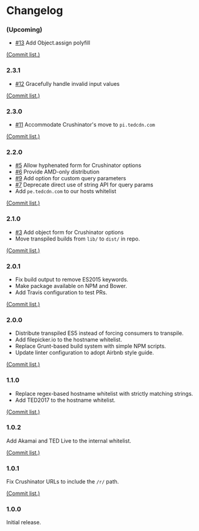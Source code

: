 # Changelog

### (Upcoming)

* [#13](https://github.com/tedconf/js-crushinator-helpers/pull/13) Add Object.assign polyfill

[(Commit list.)](https://github.com/tedconf/js-crushinator-helpers/compare/50d2beb...master)

### 2.3.1

* [#12](https://github.com/tedconf/js-crushinator-helpers/issues/12) Gracefully handle invalid input values

[(Commit list.)](https://github.com/tedconf/js-crushinator-helpers/compare/ecfe982...50d2beb)

### 2.3.0

* [#11](https://github.com/tedconf/js-crushinator-helpers/issues/11) Accommodate Crushinator's move to `pi.tedcdn.com`

[(Commit list.)](https://github.com/tedconf/js-crushinator-helpers/compare/fe06606...ea6c48c)

### 2.2.0

* [#5](https://github.com/tedconf/js-crushinator-helpers/issues/5) Allow hyphenated form for Crushinator options
* [#6](https://github.com/tedconf/js-crushinator-helpers/issues/6) Provide AMD-only distribution
* [#9](https://github.com/tedconf/js-crushinator-helpers/issues/9) Add option for custom query parameters
* [#7](https://github.com/tedconf/js-crushinator-helpers/issues/7) Deprecate direct use of string API for query params
* Add `pe.tedcdn.com` to our hosts whitelist

[(Commit list.)](https://github.com/tedconf/js-crushinator-helpers/compare/03b3c08...e19749f)

### 2.1.0

* [#3](https://github.com/tedconf/js-crushinator-helpers/issues/3) Add object form for Crushinator options
* Move transpiled builds from `lib/` to `dist/` in repo.

[(Commit list.)](https://github.com/tedconf/js-crushinator-helpers/compare/cb355a0...129f407)

### 2.0.1

* Fix build output to remove ES2015 keywords.
* Make package available on NPM and Bower.
* Add Travis configuration to test PRs.

[(Commit list.)](https://github.com/tedconf/js-crushinator-helpers/compare/ee3cf5e...cb355a0)

### 2.0.0

* Distribute transpiled ES5 instead of forcing consumers to transpile.
* Add filepicker.io to the hostname whitelist.
* Replace Grunt-based build system with simple NPM scripts.
* Update linter configuration to adopt Airbnb style guide.

[(Commit list.)](https://github.com/tedconf/js-crushinator-helpers/compare/69880f8...ee3cf5e)

### 1.1.0

* Replace regex-based hostname whitelist with strictly matching strings.
* Add TED2017 to the hostname whitelist.

[(Commit list.)](https://github.com/tedconf/js-crushinator-helpers/compare/fbccb73...69880f8)

### 1.0.2

Add Akamai and TED Live to the internal whitelist.

[(Commit list.)](https://github.com/tedconf/js-crushinator-helpers/compare/5c23356...fbccb73)

### 1.0.1

Fix Crushinator URLs to include the `/r/` path.

[(Commit list.)](https://github.com/tedconf/js-crushinator-helpers/compare/c7186ea...5c23356)

### 1.0.0

Initial release.
